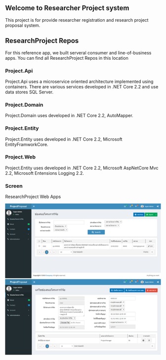 ## Welcome to Researcher Project system

This project is for provide researcher registration and research project proposal system.

## ResearchProject Repos

For this reference app, we built serveral consumer and line-of-business apps. You can find all ResearchProject Repos in this location 

### Project.Api
Project.Api uses a microservice oriented architecture implemented using containers. There are various services developed in .NET Core 2.2 and use data stores SQL Server.

### Project.Domain
Project.Domain uses developed in .NET Core 2.2, AutoMapper.

### Project.Entity
Project.Entity uses developed in .NET Core 2.2, Microsoft EntityFramworkCore.

### Project.Web
Project.Entity uses developed in .NET Core 2.2, Microsoft AspNetCore Mvc 2.2, Microsoft Entensions Logging 2.2.

### Screen
ResearchProject Web Apps

![Image](https://github.com/Sakchai/ResearchProject/blob/master/Document/Screen-1.jpg)
![Image](https://github.com/Sakchai/ResearchProject/blob/master/Document/Screen-2.jpg)